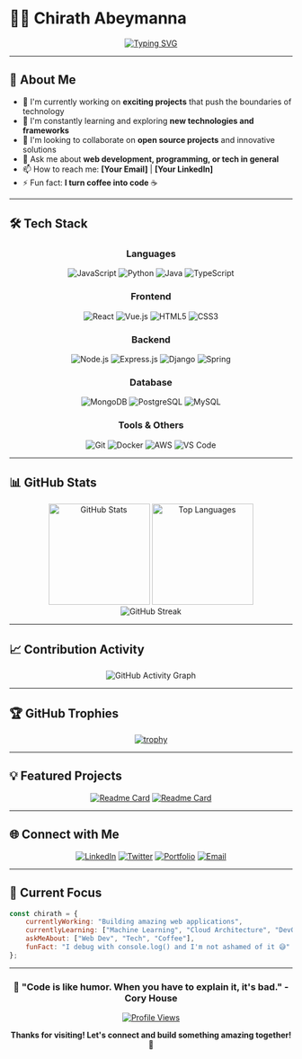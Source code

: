# 👨‍💻 Chirath Abeymanna

<div align="center">
  
[![Typing SVG](https://readme-typing-svg.herokuapp.com?font=Fira+Code&pause=1000&color=2F81F7&width=435&lines=Full+Stack+Developer;Always+learning+new+things;Tech+Enthusiast)](https://git.io/typing-svg)

</div>

---

## 🚀 About Me

- 🔭 I'm currently working on **exciting projects** that push the boundaries of technology
- 🌱 I'm constantly learning and exploring **new technologies and frameworks**
- 👯 I'm looking to collaborate on **open source projects** and innovative solutions
- 💬 Ask me about **web development, programming, or tech in general**
- 📫 How to reach me: **[Your Email]** | **[Your LinkedIn]**
- ⚡ Fun fact: **I turn coffee into code** ☕

---

## 🛠️ Tech Stack

<div align="center">

### Languages
![JavaScript](https://img.shields.io/badge/-JavaScript-F7DF1E?style=for-the-badge&logo=javascript&logoColor=black)
![Python](https://img.shields.io/badge/-Python-3776AB?style=for-the-badge&logo=python&logoColor=white)
![Java](https://img.shields.io/badge/-Java-007396?style=for-the-badge&logo=java&logoColor=white)
![TypeScript](https://img.shields.io/badge/-TypeScript-3178C6?style=for-the-badge&logo=typescript&logoColor=white)

### Frontend
![React](https://img.shields.io/badge/-React-61DAFB?style=for-the-badge&logo=react&logoColor=black)
![Vue.js](https://img.shields.io/badge/-Vue.js-4FC08D?style=for-the-badge&logo=vue.js&logoColor=white)
![HTML5](https://img.shields.io/badge/-HTML5-E34F26?style=for-the-badge&logo=html5&logoColor=white)
![CSS3](https://img.shields.io/badge/-CSS3-1572B6?style=for-the-badge&logo=css3&logoColor=white)

### Backend
![Node.js](https://img.shields.io/badge/-Node.js-339933?style=for-the-badge&logo=node.js&logoColor=white)
![Express.js](https://img.shields.io/badge/-Express.js-000000?style=for-the-badge&logo=express&logoColor=white)
![Django](https://img.shields.io/badge/-Django-092E20?style=for-the-badge&logo=django&logoColor=white)
![Spring](https://img.shields.io/badge/-Spring-6DB33F?style=for-the-badge&logo=spring&logoColor=white)

### Database
![MongoDB](https://img.shields.io/badge/-MongoDB-47A248?style=for-the-badge&logo=mongodb&logoColor=white)
![PostgreSQL](https://img.shields.io/badge/-PostgreSQL-336791?style=for-the-badge&logo=postgresql&logoColor=white)
![MySQL](https://img.shields.io/badge/-MySQL-4479A1?style=for-the-badge&logo=mysql&logoColor=white)

### Tools & Others
![Git](https://img.shields.io/badge/-Git-F05032?style=for-the-badge&logo=git&logoColor=white)
![Docker](https://img.shields.io/badge/-Docker-2496ED?style=for-the-badge&logo=docker&logoColor=white)
![AWS](https://img.shields.io/badge/-AWS-232F3E?style=for-the-badge&logo=amazon-aws&logoColor=white)
![VS Code](https://img.shields.io/badge/-VS%20Code-007ACC?style=for-the-badge&logo=visual-studio-code&logoColor=white)

</div>

---

## 📊 GitHub Stats

<div align="center">
  <img src="https://github-readme-stats.vercel.app/api?username=Chirath-Abeymanna&show_icons=true&theme=tokyonight&hide_border=true&count_private=true" alt="GitHub Stats" height="180"/>
  <img src="https://github-readme-stats.vercel.app/api/top-langs/?username=Chirath-Abeymanna&layout=compact&theme=tokyonight&hide_border=true" alt="Top Languages" height="180"/>
</div>

<div align="center">
  <img src="https://github-readme-streak-stats.herokuapp.com/?user=Chirath-Abeymanna&theme=tokyonight&hide_border=true" alt="GitHub Streak" />
</div>

---

## 📈 Contribution Activity

<div align="center">
  
![GitHub Activity Graph](https://github-readme-activity-graph.vercel.app/graph?username=Chirath-Abeymanna&theme=tokyo-night&hide_border=true&area=true)

</div>

---

## 🏆 GitHub Trophies

<div align="center">
  
[![trophy](https://github-profile-trophy.vercel.app/?username=Chirath-Abeymanna&theme=onedark&no-frame=true&column=7)](https://github.com/ryo-ma/github-profile-trophy)

</div>

---

## 💡 Featured Projects

<div align="center">

[![Readme Card](https://github-readme-stats.vercel.app/api/pin/?username=Chirath-Abeymanna&repo=your-repo-name&theme=tokyonight&hide_border=true)](https://github.com/Chirath-Abeymanna/your-repo-name)
[![Readme Card](https://github-readme-stats.vercel.app/api/pin/?username=Chirath-Abeymanna&repo=another-repo-name&theme=tokyonight&hide_border=true)](https://github.com/Chirath-Abeymanna/another-repo-name)

</div>

---

## 🌐 Connect with Me

<div align="center">

[![LinkedIn](https://img.shields.io/badge/-LinkedIn-0077B5?style=for-the-badge&logo=linkedin&logoColor=white)](https://linkedin.com/in/your-linkedin)
[![Twitter](https://img.shields.io/badge/-Twitter-1DA1F2?style=for-the-badge&logo=twitter&logoColor=white)](https://twitter.com/your-twitter)
[![Portfolio](https://img.shields.io/badge/-Portfolio-000000?style=for-the-badge&logo=vercel&logoColor=white)](https://your-portfolio.com)
[![Email](https://img.shields.io/badge/-Email-D14836?style=for-the-badge&logo=gmail&logoColor=white)](mailto:your-email@gmail.com)

</div>

---

## 🎯 Current Focus

```javascript
const chirath = {
    currentlyWorking: "Building amazing web applications",
    currentlyLearning: ["Machine Learning", "Cloud Architecture", "DevOps"],
    askMeAbout: ["Web Dev", "Tech", "Coffee"],
    funFact: "I debug with console.log() and I'm not ashamed of it 😅"
};
```

---

<div align="center">
  
### 💫 "Code is like humor. When you have to explain it, it's bad." - Cory House

[![Profile Views](https://komarev.com/ghpvc/?username=Chirath-Abeymanna&color=brightgreen&style=for-the-badge)](https://github.com/Chirath-Abeymanna)

**Thanks for visiting! Let's connect and build something amazing together! 🚀**

</div>
